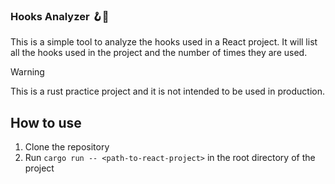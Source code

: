 ### Hooks Analyzer 🪝🔎

This is a simple tool to analyze the hooks used in a React project. It will list all the hooks used in the project and the number of times they are used.

> [!warning]
> This is a rust practice project and it is not intended to be used in production. 

## How to use
1. Clone the repository
2. Run `cargo run -- <path-to-react-project>` in the root directory of the project




